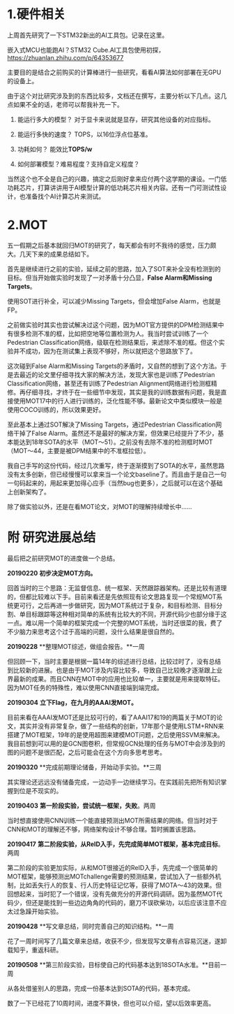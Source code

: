 # 1.硬件相关

上周首先研究了一下STM32新出的AI工具包。记录在这里。

嵌入式MCU也能跑AI？STM32 Cube.AI工具包使用初探，https://zhuanlan.zhihu.com/p/64353677

主要目的是结合之前购买的计算棒进行一些研究，看看AI算法如何部署在无GPU的设备上。

由于这个对比研究涉及到的东西比较多，文档还在撰写，主要分析以下几点。这几点如果不全的话，老师可以帮我补充一下。

1. 能运行多大的模型？ 对于显卡来说就是显存，研究其他设备的对应指标。

2. 能运行多快的速度？ TOPS，以16位浮点位基准。

3. 功耗如何？ 能效比**TOPS/w**

4. 如何部署模型？难易程度？支持自定义程度？

当然这个也不全是自己的兴趣，搞定之后刚好拿来应付两个这学期的课设。一门低功耗芯片，打算讲讲用于AI模型计算的低功耗芯片相关内容。还有一门可测试性设计，也准备找个AI计算芯片来测试。



# 2.MOT

五一假期之后基本就回归MOT的研究了，每天都会有时不我待的感觉，压力颇大。几天下来的成果总结如下。

首先是继续进行之前的实验，延续之前的思路，加入了SOT来补全没有检测到的目标。但当开始做实验时发现了一对矛盾十分凸显，**False Alarm和Missing Targets**。

使用SOT进行补全，可以减少Missing Targets，但会增加False Alarm，也就是FP。

之前做实验时其实也尝试解决过这个问题，因为MOT官方提供的DPM检测结果中有很多检测不准的框，比如把空地等位置检测为人。我当时尝试训练了一个Pedestrian Classification网络，级联在检测结果后，来滤除不准的框。但这个实验并不成功，因为在测试集上表现不够好，所以就把这个思路放下了。

这次碰到False Alarm和Missing Targets的矛盾时，又自然的想到了这个方法。于是去最近的论文里仔细寻找大家的解决方法，发现大家也是训练了Pedestrian Classification网络，甚至还有训练了Pedestrian Alignment网络进行检测框精修。再仔细寻找，才终于在一些细节中发现，其实是我的训练数据有问题，我是直接使用MOT17中的行人进行训练的，泛化性能不够。最新论文中类似模块一般是使用COCO训练的，所以效果更好。

至此基本上通过SOT解决了Missing Targets，通过Pedestrian Classification网络干掉了False Alarm。虽然还不是最好的解决方案，但效果已经提升了不少，基本能达到18年SOTA的水平（MOT～51）。之前没有去除不准的检测框时MOT（MOT～44，主要是被DPM结果中的不准框拉低）。

我自己手写的这份代码，经过几次重写，终于逐渐摸到了SOTA的水平，虽然思路没有太多创新，但已经慢慢可以拿来当一个论文baseline了。而且由于是自己一句一句码起来的，用起来更加得心应手（当然bug也更多），之后就可以在这个基础上创新架构了。

除了做实验以外，还是在看MOT论文，对MOT的理解持续增长中……



# 附 研究进展总结

最后把之前研究MOT的进度做一个总结。

**20190220** **初步决定MOT方向。**

回首当时的三个思路：无监督信息、统一框架、天然跟踪器架构。还是比较有道理的，但都比较难以下手。目前来看还是先依照现有论文思路复现一个常规MOT系统更可行，之后再进一步做研究，因为MOT系统过于复杂，和目标检测、目标分割、单目标跟踪等这种相对简单的系统有比较大的不同，开源代码少也部分缘于这一点。难以用一个简单的框架完成一个完整的MOT系统，当时还很菜的我，费了不少脑力来思考这个过于高端的问题，没什么结果是很自然的。

**20190228**  **整理MOT综述，做组会报告。**一周

但回顾一下，当时主要是根据一篇14年的综述进行总结，比较过时了，没有总结到比较新的进展。也是由于MOT涉及内容比较多，导致自己比较晚才逐渐跟上业界最新的成果。而且CNN在MOT中的应用也比较单一，主要就是用来提取特征。因为MOT任务的特殊性，难以使用CNN直接端到端完成。

**20190304**  **立下Flag，在九月的AAAI发MOT。**

目前来看在AAAI发MOT还是比较可行的，看了AAAI17和19的两篇关于MOT的论文，其实并没有非常复杂，做了一些结构的创新，17年那个是使用LSTM+RNN来搭建了MOT框架，19年的是使用超图来建模MOT问题，之后使用SSVM来解决。我目前想到可以用的是GCN图卷积，但常规GCN处理的任务与MOT中会涉及到的图的问题不是很匹配，之后可能会在这个方向多思考思考。

**20190320**  **完成前期理论储备，开始动手实验。**三周

其实理论还远远没有储备完成，一边动手一边继续学习。在实践前先把所有知识掌握到位是不现实的。

**20190403**  **第一阶段实验，尝试统一框架，失败**。两周

当时想直接使用CNN训练一个能直接预测出MOT所需结果的网络。但当时对于CNN和MOT的理解还不够，网络架构设计不够合理。暂时搁置该思路。

**20190417**  **第二阶段实验，从ReID入手，先完成简单MOT框架，基本完成目标**。两周

第二阶段的实验更加实际，从和MOT很接近的ReID入手，先完成一个很简单的MOT框架，能够预测出MOTchallenge需要的预测结果，尝试加入了一些额外机制，比如丢失行人的恢复、行人历史特征记忆等，获得了MOTA～43的效果。但回想起来，当时犯了一个错误，没有先做充分的开源代码调研。因为虽然MOT代码少，但还是能找到一些边边角角的代码的，磨刀不误砍柴功，以后应该注意不应太过急躁开始实验。

**20190428**  **写文章总结，同时完善自己的知识结构。**一周

花了一周时间写了几篇文章来总结，收获不少，但发现写文章有点容易沉迷，遂卸载知乎，重返科研。

**20190508**  **第三阶段实验，目标使自己的代码基本达到18SOTA水准。**目前一周

从各处借鉴别人的思路，完成一份基本达到SOTA的代码，基本完成。

数了一下已经花了10周时间，进度不算快，但也可以介绍，望以后效率更高。
